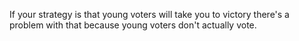 If your strategy is that young voters will take you to victory there's a problem with that because young voters don't actually vote.
